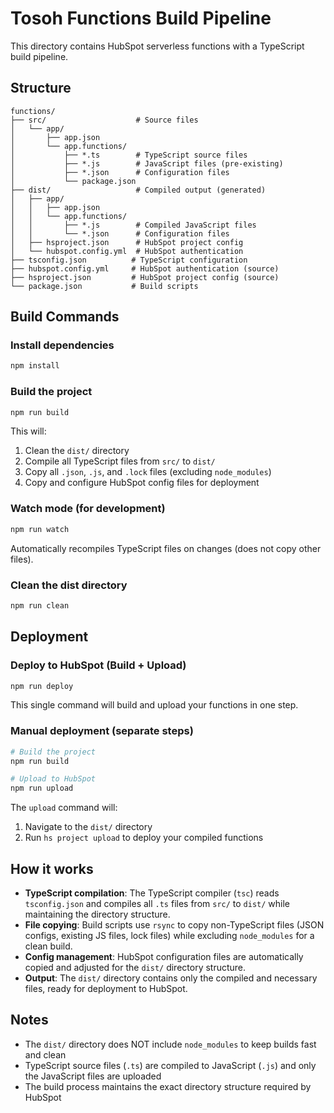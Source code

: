 # Tosoh Functions Build Pipeline

This directory contains HubSpot serverless functions with a TypeScript build pipeline.

## Structure

```
functions/
├── src/                    # Source files
│   └── app/
│       ├── app.json
│       └── app.functions/
│           ├── *.ts        # TypeScript source files
│           ├── *.js        # JavaScript files (pre-existing)
│           ├── *.json      # Configuration files
│           └── package.json
├── dist/                   # Compiled output (generated)
│   ├── app/
│   │   ├── app.json
│   │   └── app.functions/
│   │       ├── *.js        # Compiled JavaScript files
│   │       └── *.json      # Configuration files
│   ├── hsproject.json      # HubSpot project config
│   └── hubspot.config.yml  # HubSpot authentication
├── tsconfig.json          # TypeScript configuration
├── hubspot.config.yml     # HubSpot authentication (source)
├── hsproject.json         # HubSpot project config (source)
└── package.json           # Build scripts
```

## Build Commands

### Install dependencies
```bash
npm install
```

### Build the project
```bash
npm run build
```
This will:
1. Clean the `dist/` directory
2. Compile all TypeScript files from `src/` to `dist/`
3. Copy all `.json`, `.js`, and `.lock` files (excluding `node_modules`)
4. Copy and configure HubSpot config files for deployment

### Watch mode (for development)
```bash
npm run watch
```
Automatically recompiles TypeScript files on changes (does not copy other files).

### Clean the dist directory
```bash
npm run clean
```

## Deployment

### Deploy to HubSpot (Build + Upload)
```bash
npm run deploy
```
This single command will build and upload your functions in one step.

### Manual deployment (separate steps)
```bash
# Build the project
npm run build

# Upload to HubSpot
npm run upload
```

The `upload` command will:
1. Navigate to the `dist/` directory
2. Run `hs project upload` to deploy your compiled functions

## How it works

- **TypeScript compilation**: The TypeScript compiler (`tsc`) reads `tsconfig.json` and compiles all `.ts` files from `src/` to `dist/` while maintaining the directory structure.
- **File copying**: Build scripts use `rsync` to copy non-TypeScript files (JSON configs, existing JS files, lock files) while excluding `node_modules` for a clean build.
- **Config management**: HubSpot configuration files are automatically copied and adjusted for the `dist/` directory structure.
- **Output**: The `dist/` directory contains only the compiled and necessary files, ready for deployment to HubSpot.

## Notes

- The `dist/` directory does NOT include `node_modules` to keep builds fast and clean
- TypeScript source files (`.ts`) are compiled to JavaScript (`.js`) and only the JavaScript files are uploaded
- The build process maintains the exact directory structure required by HubSpot

